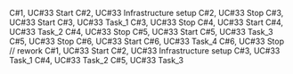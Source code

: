 C#1, UC#33 Start 
C#2, UC#33 Infrastructure setup
C#2, UC#33 Stop
C#3, UC#33 Start
C#3, UC#33 Task_1
C#3, UC#33 Stop
C#4, UC#33 Start
C#4, UC#33 Task_2
C#4, UC#33 Stop
C#5, UC#33 Start
C#5, UC#33 Task_3
C#5, UC#33 Stop
C#6, UC#33 Start
C#6, UC#33 Task_4
C#6, UC#33 Stop
// rework
C#1, UC#33 Start
C#2, UC#33 Infrastructure setup
C#3, UC#33 Task_1
C#4, UC#33 Task_2
C#5, UC#33 Task_3
